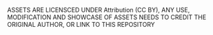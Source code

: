 ASSETS ARE LICENSCED UNDER Attribution (CC BY), ANY USE, MODIFICATION AND SHOWCASE OF ASSETS NEEDS TO CREDIT THE ORIGINAL AUTHOR, OR LINK TO THIS REPOSITORY
